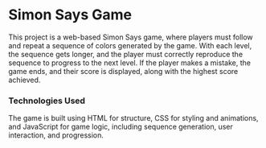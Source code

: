 <h1>Simon Says Game</h1>
<p>This project is a web-based Simon Says game, where players must follow and repeat a sequence of colors generated by the game. With each level, the sequence gets longer, and the player must correctly reproduce the sequence to progress to the next level. If the player makes a mistake, the game ends, and their score is displayed, along with the highest score achieved.</p>
<h3>Technologies Used</h3>
<p>The game is built using HTML for structure, CSS for styling and animations, and JavaScript for game logic, including sequence generation, user interaction, and progression.</p>
